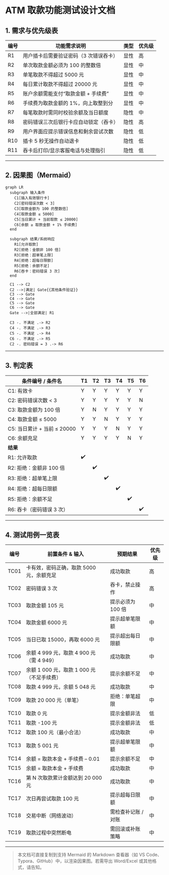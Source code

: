 # ATM 取款功能测试设计文档

## 1. 需求与优先级表

| 编号 | 功能需求说明 | 类型 | 优先级 |
| ---- | ---------------------------- | ---- | ------ |
| R1 | 用户插卡后需要验证密码（3 次错误吞卡） | 显性 | 高 |
| R2 | 单次取款金额必须为 100 的整数倍 | 显性 | 中 |
| R3 | 单笔取款不得超过 5000 元 | 显性 | 中 |
| R4 | 每日累计取款不得超过 20000 元 | 显性 | 中 |
| R5 | 账户余额需能支付“取款金额 + 手续费” | 显性 | 中 |
| R6 | 手续费为取款金额的 1%，向上取整到分 | 显性 | 中 |
| R7 | 每笔取款时需同时校验余额及当日额度 | 隐性 | 中 |
| R8 | 密码错误三次后银行卡应自动锁定（吞卡） | 隐性 | 高 |
| R9 | 用户界面应提示错误信息和剩余尝试次数 | 隐性 | 低 |
| R10 | 插卡 5 秒无操作自动退卡 | 隐性 | 低 |
| R11 | 吞卡后打印/显示客服电话与处理指引 | 隐性 | 低 |

---

## 2. 因果图（Mermaid）

```mermaid
graph LR
  subgraph 输入条件
    C1[插入有效银行卡]
    C2[密码错误次数 < 3]
    C3[取款金额为 100 的整数倍]
    C4[取款金额 ≤ 5000]
    C5[当日累计 + 当前取款 ≤ 20000]
    C6[余额 ≥ 取款金额 + 1% 手续费]
  end

  subgraph 结果/系统响应
    R1[允许取款]
    R2[拒绝：金额非 100 倍]
    R3[拒绝：超单笔上限]
    R4[拒绝：超每日限额]
    R5[拒绝：余额不足]
    R6[吞卡：密码错误 3 次]
  end

  C1 --> C2
  C2 -->|满足| Gate{{其他条件验证}}
  C3 --> Gate
  C4 --> Gate
  C5 --> Gate
  C6 --> Gate
  Gate -->|全部满足| R1

  C3 -. 不满足 .-> R2
  C4 -. 不满足 .-> R3
  C5 -. 不满足 .-> R4
  C6 -. 不满足 .-> R5
  C2 -. 密码错误 = 3 .-> R6
```

---

## 3. 判定表

| 条件编号 / 条件名 | T1 | T2 | T3 | T4 | T5 | T6 |
| ----------------- | -- | -- | -- | -- | -- | -- |
| C1: 有效卡 | Y | Y | Y | Y | Y | Y |
| C2: 密码错误次数 < 3 | Y | Y | Y | Y | Y | N |
| C3: 取款金额为 100 倍 | Y | N | Y | Y | Y | Y |
| C4: 取款金额 ≤ 5000 | Y | Y | N | Y | Y | Y |
| C5: 当日累计 + 当前 ≤ 20000 | Y | Y | Y | N | Y | Y |
| C6: 余额充足 | Y | Y | Y | Y | N | Y |
| **结果** | | | | | | |
| R1: 允许取款 | ✔️ | | | | | |
| R2: 拒绝：金额非 100 倍 | | ✔️ | | | | |
| R3: 拒绝：超单笔上限 | | | ✔️ | | | |
| R4: 拒绝：超每日限额 | | | | ✔️ | | |
| R5: 拒绝：余额不足 | | | | | ✔️ | |
| R6: 吞卡（密码错误 3 次） | | | | | | ✔️ |

---

## 4. 测试用例一览表

| 编号 | 前置条件 & 输入 | 预期结果 | 优先级 |
| ---- | -------------------------------- | ---------------- | ---- |
| TC01 | 卡有效，密码正确，取款 5000 元，余额充足 | 成功取款 | 高 |
| TC02 | 密码错误 3 次 | 吞卡，禁止操作 | 高 |
| TC03 | 取款金额 105 元 | 提示必须为 100 倍 | 中 |
| TC04 | 取款金额 6000 元 | 提示超单笔限额 | 中 |
| TC05 | 当日已取 15000，再取 6000 元 | 提示超出每日限额 | 中 |
| TC06 | 余额 4 999 元，取款 4 900 元（需 4 949） | 成功取款 | 中 |
| TC07 | 余额 1 000 元，取款 1 000 元（不足手续费） | 提示余额不足 | 中 |
| TC08 | 取款 4 999 元，余额 5 048 元 | 成功取款 | 中 |
| TC09 | 取款 20 000 元（单笔） | 拒绝：单笔超限 | 中 |
| TC10 | 取款 0 元 | 提示金额非法 | 低 |
| TC11 | 取款 -100 元 | 提示金额非法 | 低 |
| TC12 | 取款 100 元（最小合法） | 成功取款 | 中 |
| TC13 | 取款 5 001 元 | 提示超单笔限额 | 中 |
| TC14 | 余额 = 取款本金 + 手续费 – 0.01 | 提示余额不足 | 中 |
| TC15 | 余额 = 取款本金 + 手续费 | 成功取款 | 中 |
| TC16 | 第 N 次取款累计金额达到 20 000 元 | 成功取款 | 中 |
| TC17 | 次日再尝试取款 100 元 | 提示超每日限额 | 中 |
| TC18 | 交易中断（网络波动） | 需检查补记账 / 对账 | 中 |
| TC19 | 取款过程中突然断电 | 需回滚或补账策略 | 中 |

---

> 本文档可直接复制到支持 Mermaid 的 Markdown 查看器（如 VS Code、Typora、GitHub）中，以渲染因果图。若需导出 Word/Excel 或其他格式，请告知。